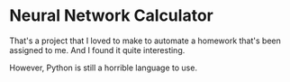 # Neural Network Calculator

That's a project that I loved to make to automate a homework that's been assigned to me.
And I found it quite interesting.

However, Python is still a horrible language to use.
